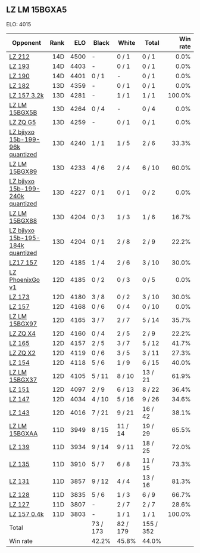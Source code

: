 ## LZ LM 15BGXA5 ##

ELO: 4015

Opponent | Rank | ELO | Black | White | Total | Win rate
---------|-----:|----:|-------|-------|-------|-------:
[LZ 212](LZ%20212.md) | 14D | 4500 | - | 0 / 1 | 0 / 1 | 0.0%
[LZ 193](LZ%20193.md) | 14D | 4403 | - | 0 / 1 | 0 / 1 | 0.0%
[LZ 190](LZ%20190.md) | 14D | 4401 | 0 / 1 | - | 0 / 1 | 0.0%
[LZ 182](LZ%20182.md) | 13D | 4359 | - | 0 / 1 | 0 / 1 | 0.0%
[LZ 157 3.2k](LZ%20157%203.2k.md) | 13D | 4281 | - | 1 / 1 | 1 / 1 | 100.0%
[LZ LM 15BGX5B](LZ%20LM%2015BGX5B.md) | 13D | 4264 | 0 / 4 | - | 0 / 4 | 0.0%
[LZ ZQ G5](LZ%20ZQ%20G5.md) | 13D | 4259 | - | 0 / 1 | 0 / 1 | 0.0%
[LZ bjiyxo 15b-199-96k quantized](LZ%20bjiyxo%2015b-199-96k%20quantized.md) | 13D | 4240 | 1 / 1 | 1 / 5 | 2 / 6 | 33.3%
[LZ LM 15BGX89](LZ%20LM%2015BGX89.md) | 13D | 4233 | 4 / 6 | 2 / 4 | 6 / 10 | 60.0%
[LZ bjiyxo 15b-199-240k quantized](LZ%20bjiyxo%2015b-199-240k%20quantized.md) | 13D | 4227 | 0 / 1 | 0 / 1 | 0 / 2 | 0.0%
[LZ LM 15BGX88](LZ%20LM%2015BGX88.md) | 13D | 4204 | 0 / 3 | 1 / 3 | 1 / 6 | 16.7%
[LZ bjiyxo 15b-195-184k quantized](LZ%20bjiyxo%2015b-195-184k%20quantized.md) | 13D | 4204 | 0 / 1 | 2 / 8 | 2 / 9 | 22.2%
[LZ17 157](LZ17%20157.md) | 12D | 4185 | 1 / 4 | 2 / 6 | 3 / 10 | 30.0%
[LZ PhoenixGo v1](LZ%20PhoenixGo%20v1.md) | 12D | 4185 | 0 / 2 | 0 / 3 | 0 / 5 | 0.0%
[LZ 173](LZ%20173.md) | 12D | 4180 | 3 / 8 | 0 / 2 | 3 / 10 | 30.0%
[LZ 157](LZ%20157.md) | 12D | 4168 | 0 / 6 | 0 / 4 | 0 / 10 | 0.0%
[LZ LM 15BGX97](LZ%20LM%2015BGX97.md) | 12D | 4165 | 3 / 7 | 2 / 7 | 5 / 14 | 35.7%
[LZ ZQ X4](LZ%20ZQ%20X4.md) | 12D | 4160 | 0 / 4 | 2 / 5 | 2 / 9 | 22.2%
[LZ 165](LZ%20165.md) | 12D | 4157 | 2 / 5 | 3 / 7 | 5 / 12 | 41.7%
[LZ ZQ X2](LZ%20ZQ%20X2.md) | 12D | 4119 | 0 / 6 | 3 / 5 | 3 / 11 | 27.3%
[LZ 154](LZ%20154.md) | 12D | 4118 | 5 / 6 | 1 / 9 | 6 / 15 | 40.0%
[LZ LM 15BGX37](LZ%20LM%2015BGX37.md) | 12D | 4105 | 5 / 11 | 8 / 10 | 13 / 21 | 61.9%
[LZ 151](LZ%20151.md) | 12D | 4097 | 2 / 9 | 6 / 13 | 8 / 22 | 36.4%
[LZ 147](LZ%20147.md) | 12D | 4034 | 4 / 10 | 5 / 16 | 9 / 26 | 34.6%
[LZ 143](LZ%20143.md) | 12D | 4016 | 7 / 21 | 9 / 21 | 16 / 42 | 38.1%
[LZ LM 15BGXAA](LZ%20LM%2015BGXAA.md) | 11D | 3949 | 8 / 15 | 11 / 14 | 19 / 29 | 65.5%
[LZ 139](LZ%20139.md) | 11D | 3934 | 9 / 14 | 9 / 11 | 18 / 25 | 72.0%
[LZ 135](LZ%20135.md) | 11D | 3910 | 5 / 7 | 6 / 8 | 11 / 15 | 73.3%
[LZ 131](LZ%20131.md) | 11D | 3857 | 9 / 12 | 4 / 4 | 13 / 16 | 81.3%
[LZ 128](LZ%20128.md) | 11D | 3835 | 5 / 6 | 1 / 3 | 6 / 9 | 66.7%
[LZ 127](LZ%20127.md) | 11D | 3807 | - | 2 / 7 | 2 / 7 | 28.6%
[LZ 157 0.4k](LZ%20157%200.4k.md) | 11D | 3803 | - | 1 / 1 | 1 / 1 | 100.0%
Total | | | 73 / 173 | 82 / 179 | 155 / 352 | 
Win rate| | | 42.2% | 45.8% | 44.0% | 
